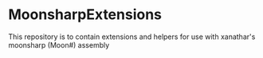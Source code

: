 MoonsharpExtensions
===================

This repository is to contain extensions and helpers for use with xanathar's moonsharp (Moon#) assembly
